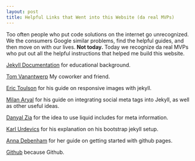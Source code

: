 ```yaml
---
layout: post
title: Helpful Links that Went into this Website (da real MVPs)
---
```

Too often people who put code solutions on the internet go unrecognized. We the consumers Google similar problems, find the helpful guides, and then move on with our lives. **Not today.** Today we recognize da real MVPs who put out all the helpful instructions that helped me build this website.

[Jekyll Documentation](http://jekyllrb.com/docs/home/) for educational background.

[Tom Vanantwerp](http://tomvanantwerp.com/) My coworker and friend.

[Eric Toulson](http://erictoulson.com/2014/01/21/responsive-images-with-jekyll/) for his guide on responsive images with jekyll.

[Milan Aryal](http://milanaryal.com/2015/integrating-social-meta-tags-into-jekyll/) for his guide on integrating social meta tags into Jekyll, as well as other useful ideas.

[Danyal Zia](http://danyalzia.com/2015/03/25/integrating-facebook-open-graph-in-jekyll/) for the idea to use liquid includes for meta information.

[Karl Urdevics](http://kvurd.com/blog/my-jekyll-blog-setup-bootstrap-sass-pygments/) for his explanation on his bootstrap jekyll setup.

[Anna Debenham](http://24ways.org/2013/get-started-with-github-pages/) for her guide on getting started with github pages.

[Github](https://github.com/) because Github.
